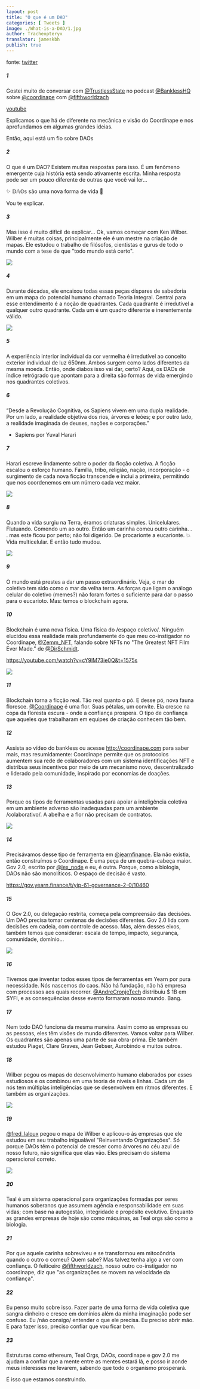 ```yaml
---
layout: post
title: "O que é um DAO"
categories: [ Tweets ]
image: ./What-is-a-DAO/1.jpg
author: Tracheopteryx
translator: jameskbh
publish: true
---
```


fonte: [twitter](https://twitter.com/tracheopteryx/status/1410243752434753547)

##### 1
Gostei muito de conversar com [@TrustlessState](https://twitter.com/TrustlessState) no podcast [@BanklessHQ](https://twitter.com/BanklessHQ) sobre [@coordinape](https://twitter.com/coordinape) com [@fifthworldzach](https://twitter.com/fifthworldzach)

[youtube](https://www.youtube.com/watch?v=JM0zF3AzFno)

Explicamos o que há de diferente na mecânica e visão do Coordinape e nos aprofundamos em algumas grandes ideias.

Então, aqui está um fio sobre DAOs

##### 2
O que é um DAO? Existem muitas respostas para isso. É um fenômeno emergente cuja história está sendo ativamente escrita. Minha resposta pode ser um pouco diferente de outras que você vai ler...

✨ 𝔻𝔸𝕆𝕤 são uma nova forma de vida 🧫

Vou te explicar.

##### 3
Mas isso é muito difícil de explicar... Ok, vamos começar com Ken Wilber. Wilber é muitas coisas, principalmente ele é um mestre na criação de mapas. Ele estudou o trabalho de filósofos, cientistas e gurus de todo o mundo com a tese de que "todo mundo está certo".

![](1.jpg)

##### 4
Durante décadas, ele encaixou todas essas peças díspares de sabedoria em um mapa do potencial humano chamado Teoria Integral. Central para esse entendimento é a noção de quadrantes. Cada quadrante é irredutível a qualquer outro quadrante. Cada um é um quadro diferente e inerentemente válido.

![](2.jpg)

##### 5
A experiência interior individual da cor vermelha é irredutível ao conceito exterior individual de luz 650nm. Ambos surgem como lados diferentes da mesma moeda. Então, onde diabos isso vai dar, certo? Aqui, os DAOs de índice retrógrado que apontam para a direita são formas de vida emergindo nos quadrantes coletivos.

##### 6
“Desde a Revolução Cognitiva, os Sapiens vivem em uma dupla realidade. Por um lado, a realidade objetiva dos rios, árvores e leões; e por outro lado, a realidade imaginada de deuses, nações e corporações.”
- Sapiens por Yuval Harari

##### 7
Harari escreve lindamente sobre o poder da ficção coletiva. A ficção escalou o esforço humano. Família, tribo, religião, nação, incorporação - o surgimento de cada nova ficção transcende e inclui a primeira, permitindo que nos coordenemos em um número cada vez maior.

![](3.jpg)

##### 8
Quando a vida surgiu na Terra, éramos criaturas simples. Unicelulares. Flutuando. Comendo um ao outro. Então um carinha comeu outro carinha. . . mas este ficou por perto; não foi digerido. De procarionte a eucarionte. 💥 Vida multicelular. E então tudo mudou.

![](4.jpg)

##### 9
O mundo está prestes a dar um passo extraordinário. Veja, o mar do coletivo tem sido como o mar da velha terra. As forças que ligam o análogo celular do coletivo (memes?) não foram fortes o suficiente para dar o passo para o eucarioto. Mas: temos o blockchain agora.

##### 10
Blockchain é uma nova física. Uma física do /espaço coletivo/. Ninguém elucidou essa realidade mais profundamente do que meu co-instigador no Coordinape, [@Zemm_NFT](https://twitter.com/Zemm_NFT), falando sobre NFTs no "The Greatest NFT Film Ever Made." de [@DirSchmidt](https://twitter.com/DirSchmidt).

https://youtube.com/watch?v=cY9lM73ie0Q&t=1575s

![](5.jpg)

##### 11
Blockchain torna a ficção real. Tão real quanto o pó. E desse pó, nova fauna floresce. [@Coordinape](https://twitter.com/coordinape) é uma flor. Suas pétalas, um convite. Ela cresce na copa da floresta escura - onde a confiança prospera. O tipo de confiança que aqueles que trabalharam em equipes de criação conhecem tão bem.

##### 12

Assista ao vídeo do bankless ou acesse http://coordinape.com para saber mais, mas resumidamente: Coordinape permite que os protocolos aumentem sua rede de colaboradores com um sistema identificações NFT e distribua seus incentivos por meio de um mecanismo novo, descentralizado e liderado pela comunidade, inspirado por economias de doações.

##### 13
Porque os tipos de ferramentas usadas para apoiar a inteligência coletiva em um ambiente adverso são inadequadas para um ambiente /colaborativo/. A abelha e a flor não precisam de contratos.

![](6.jpg)

##### 14
Precisávamos desse tipo de ferramenta em [@iearnfinance](https://twitter.com/iearnfinance). Ela não existia, então construímos o Coordinape. É uma peça de um quebra-cabeça maior. Gov 2.0, escrito por [@lex_node](https://twitter.com/lex_node) e eu, é outra. Porque, como a biologia, DAOs não são monolíticos. O espaço de decisão é vasto.

https://gov.yearn.finance/t/yip-61-governance-2-0/10460

##### 15
O Gov 2.0, ou delegação restrita, começa pela compreensão das decisões. Um DAO precisa tomar centenas de decisões diferentes. Gov 2.0 lida com decisões em cadeia, com controle de acesso. Mas, além desses eixos, também temos que considerar: escala de tempo, impacto, segurança, comunidade, domínio...

![](7.png)

##### 16
Tivemos que inventar todos esses tipos de ferramentas em Yearn por pura necessidade. Nós nascemos do caos. Não há fundação, não há empresa com processos aos quais recorrer. [@AndreCronjeTech](https://twitter.com/AndreCronjeTech) distribuiu $ 1B em $YFI, e as consequências desse evento formaram nosso mundo. Bang.

##### 17
Nem todo DAO funciona da mesma maneira. Assim como as empresas ou as pessoas, eles têm visões de mundo diferentes. Vamos voltar para Wilber. Os quadrantes são apenas uma parte de sua obra-prima. Ele também estudou Piaget, Clare Graves, Jean Gebser, Aurobindo e muitos outros.

##### 18
Wilber pegou os mapas do desenvolvimento humano elaborados por esses estudiosos e os combinou em uma teoria de níveis e linhas. Cada um de nós tem múltiplas inteligências que se desenvolvem em ritmos diferentes. E também as organizações.

![](8.jpg)

##### 19
[@fred_laloux](https://twitter.com/fred_laloux) pegou o mapa de Wilber e aplicou-o às empresas que ele estudou em seu trabalho inigualável "Reinventando Organizações". Só porque DAOs têm o potencial de crescer como árvores no céu azul de nosso futuro, não significa que elas vão. Eles precisam do sistema operacional correto.

![](9.png)

##### 20
Teal é um sistema operacional para organizações formadas por seres humanos soberanos que assumem agência e responsabilidade em suas vidas; com base na autogestão, integridade e propósito evolutivo. Enquanto as grandes empresas de hoje são como máquinas, as Teal orgs são como a biologia.

##### 21
Por que aquele carinha sobreviveu e se transformou em mitocôndria quando o outro o comeu? Quem sabe? Mas talvez tenha algo a ver com confiança. O feiticeiro [@fifthworldzach](https://twitter.com/fifthworldzach), nosso outro co-instigador no coordinape, diz que "as organizações se movem na velocidade da confiança".

##### 22
Eu penso muito sobre isso. Fazer parte de uma forma de vida coletiva que sangra dinheiro e cresce em domínios além da minha imaginação pode ser confuso. Eu /não consigo/ entender o que ele precisa. Eu preciso abrir mão. E para fazer isso, preciso confiar que vou ficar bem.

##### 23
Estruturas como ethereum, Teal Orgs, DAOs, coordinape e gov 2.0 me ajudam a confiar que a mente entre as mentes estará lá, e posso ir aonde meus interesses me levarem, sabendo que todo o organismo prosperará.

É isso que estamos construindo.
